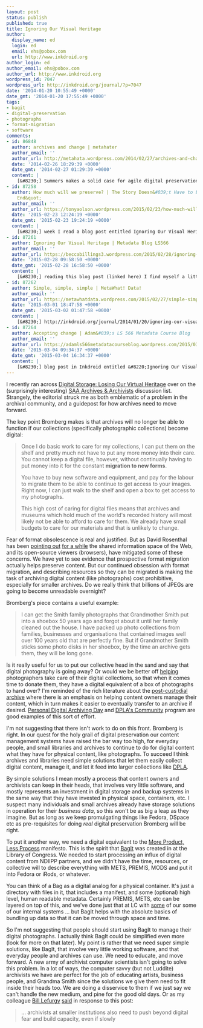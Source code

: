 ```yaml
---
layout: post
status: publish
published: true
title: Ignoring Our Visual Heritage
author:
  display_name: ed
  login: ed
  email: ehs@pobox.com
  url: http://www.inkdroid.org
author_login: ed
author_email: ehs@pobox.com
author_url: http://www.inkdroid.org
wordpress_id: 7047
wordpress_url: http://inkdroid.org/journal/?p=7047
date: '2014-01-20 10:55:49 +0000'
date_gmt: '2014-01-20 17:55:49 +0000'
tags:
- bagit
- digital-preservation
- photographs
- format-migration
- software
comments:
- id: 86848
  author: archives and change | metahater
  author_email: ''
  author_url: http://metahata.wordpress.com/2014/02/27/archives-and-change/
  date: '2014-02-26 18:29:39 +0000'
  date_gmt: '2014-02-27 01:29:39 +0000'
  content: |
    [&#8230;] Summers makes a solid case for agile digital preservation in Ignoring Our Visual Heritage. The agile response to change is adaptation. Summers [&#8230;]
- id: 87258
  author: How much will we preserve? | The Story Doesn&#039;t Have to End at &quot;The
    End&quot;
  author_email: ''
  author_url: https://tonyaolson.wordpress.com/2015/02/23/how-much-will-we-preserve/
  date: '2015-02-23 12:24:19 +0000'
  date_gmt: '2015-02-23 19:24:19 +0000'
  content: |
    [&#8230;] week I read a blog post entitled Ignoring Our Visual Heritage, which discussed the challenges of digital preservation, especially in regards to small libraries [&#8230;]
- id: 87261
  author: Ignoring Our Visual Heritage | Metadata Blog LS566
  author_email: ''
  author_url: https://beccabillings3.wordpress.com/2015/02/28/ignoring-our-visual-heritage/
  date: '2015-02-28 09:58:50 +0000'
  date_gmt: '2015-02-28 16:58:50 +0000'
  content: |
    [&#8230;] reading this blog post (linked here) I find myself a little worried about photographs and digital photography. Inkdroid (or whoever the [&#8230;]
- id: 87262
  author: Simple, simple, simple | MetaWhat! Data!
  author_email: ''
  author_url: https://metawhatdata.wordpress.com/2015/02/27/simple-simple-simple/
  date: '2015-03-01 18:47:58 +0000'
  date_gmt: '2015-03-02 01:47:58 +0000'
  content: |
    [&#8230;] http://inkdroid.org/journal/2014/01/20/ignoring-our-visual-heritage/ [&#8230;]
- id: 87264
  author: Accepting change | Adam&#039;s LS 566 Metadata Course Blog
  author_email: ''
  author_url: https://adamls566metadatacourseblog.wordpress.com/2015/03/04/accepting-change/
  date: '2015-03-04 09:34:37 +0000'
  date_gmt: '2015-03-04 16:34:37 +0000'
  content: |
    [&#8230;] blog post in Inkdroid entitled &#8220;Ignoring Our Visual Heritage&#8221; really struck a chord with me. As anxious as I may feel at times about learning new technologies [&#8230;]
---
```


<p>I recently ran across <a href="http://www.nst.com.my/opinion/letters-to-the-editor/digital-storage-losing-our-visual-heritage-1.465485">Digital Storage: Losing Our Virtual Heritage</a> over on the (surprisingly interesting) <a href="http://www2.archivists.org/listservs/archives">SAA Archives &amp; Archivists</a> discussion list. Strangely, the editorial struck me as both emblematic of a problem in the archival community, and a guidepost for how archives need to move forward.</p>
<p>The key point Bromberg makes is that archives will no longer be able to function if our collections (specifically photographic collections) become digital:</p>
<blockquote>
<p>Once I do basic work to care for my collections, I can put them on the shelf and pretty much not have to put any more money into their care. You cannot keep a digital file, however, without continually having to put money into it for the constant <strong>migration to new forms</strong>.</p>
<p>You have to buy new software and equipment, and pay for the labour to migrate them to be able to continue to get access to your images. Right now, I can just walk to the shelf and open a box to get access to my photographs.</p>
<p>This high cost of caring for digital files means that archives and museums which hold much of the world's recorded history will most likely not be able to afford to care for them. We already have small budgets to care for our materials and that is unlikely to change.</p>
</blockquote>
<p>Fear of format obsolescence is real and justified. But as David Rosenthal has been <a href="http://blog.dshr.org/2007/04/format-obsolescence-scenarios.html">pointing out</a> <a href="http://blog.dshr.org/2007/05/format-obsolescence-prostate-cancer-of.html">for a while</a> the shared information space of the Web, and its open-source viewers (browsers), have mitigated some of these concerns. We have yet to see evidence that prospective format migration actually helps preserve content. But our continued obsession with format migration, and describing resources so they can be migrated is making the task of archiving digital content (like photographs) cost prohibitive, especially for smaller archives. Do we really think that billions of JPEGs are going to become unreadable overnight?</p>
<p>Bromberg's piece contains a useful example:</p>
<blockquote>
<p>I can get the Smith family photographs that Grandmother Smith put into a shoebox 50 years ago and forgot about it until her family cleaned out the house. I have packed up photo collections from families, businesses and organisations that contained images well over 100 years old that are perfectly fine. But if Grandmother Smith sticks some photo disks in her shoebox, by the time an archive gets them, they will be long gone.</p>
</blockquote>
<p>Is it really useful for us to put our collective head in the sand and say that digital photography is going away? Or would we be better off <a href="http://www.digitalpreservation.gov/personalarchiving/photos.html">helping</a> photographers take care of their digital collections, so that when it comes time to donate them, they have a digital equivalent of a box of photographs to hand over? I'm reminded of the rich literature about the <a href="http://www.paradigm.ac.uk/workbook/collection-development/post-custodial.html">post-custodial archive</a> where there is an emphasis on helping content owners manage their content, which in turn makes it easier to eventually transfer to an archive if desired. <a href="http://www.digitalpreservation.gov/personalarchiving/padKit/">Personal Digital Archiving Day</a> and <a href="http://dp.la/info/get-involved/reps/">DPLA's Community</a> program are good examples of this sort of effort.</p>
<p>I'm not suggesting that there isn't work to do on this front. Bromberg is right. In our quest for the holy grail of digital preservation our content management systems have raised the bar way too high, for everyday people, and small libraries and archives to continue to do for digital content what they have for physical content, like photographs. To succeed I think archives and libraries need simple solutions that let them easily collect digital content, manage it, and let it feed into larger collections like <a href="http://dp.la">DPLA</a>.</p>
<p>By simple solutions I mean mostly a process that content owners and archivists can keep in their heads, that involves very little software, and mostly represents an investment in digital storage and backup systems in the same way that they have invested in physical space, containers, etc. I suspect many individuals and small archives already have storage solutions in operation for their <em>business data</em>, so this won't be as big a leap as they imagine. But as long as we keep promulgating things like Fedora, DSpace etc as pre-requisites for doing <em>real</em> digital preservation Bromberg will be right.</p>
<p>To put it another way, we need a digital equivalent to the <a href="http://archivists.metapress.com/content/c741823776k65863/fulltext.pdf">More Product, Less Process</a> manifesto. This is the spirit that <a href="http://en.wikipedia.org/wiki/BagIt">BagIt</a> was created in at the Library of Congress. We needed to start processing an influx of digital content from NDIIPP partners, and we didn't have the time, resources, or collective will to describe everything with METS, PREMIS, MODS and put it into Fedora or iRods, or whatever.</p>
<p>You can think of a Bag as a digital analog for a physical container. It's just a directory with files in it, that includes a manifest, and some (optional) high level, human readable metadata. Certainly PREMIS, METS, etc can be layered on top of this, and we've done just that at LC with <a href="http://www.dlib.org/dlib/january09/littman/01littman.html">some</a> of our some of our internal systems ... but BagIt helps with the absolute basics of bundling up data so that it can be moved through space and time.</p>
<p>So I'm not suggesting that people should start using BagIt to manage their digital photographs. I actually think BagIt could be simplified even more (look for more on that later). My point is rather that we need super simple solutions, like BagIt, that involve very little working software, and that everyday people and archives can use. We need to educate, and move forward. A new army of archivist computer scientists isn't going to solve this problem. In a lot of ways, the computer savvy (but not Luddite) archivists we have are perfect for the job of educating artists, business people, and Grandma Smith since the solutions we give them need to fit inside their heads too. We are doing a disservice to them if we just say we can't handle the new medium, and pine for the good old days. Or as my colleague <a href="https://twitter.com/blefurgy/">Bill Lefurgy</a> <a href="https://twitter.com/blefurgy/status/425334701495418880">said</a> in response to this post:</p>
<blockquote>
<p>... archivists at smaller institutions also need to push beyond digital fear and build capacity, even if slowly</p>
</blockquote>
